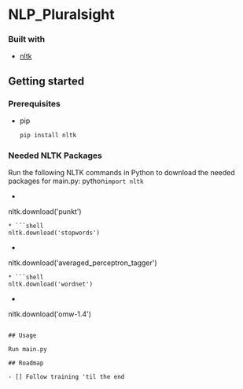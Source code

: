# NLP_Pluralsight


### Built with

* [nltk](https://www.nltk.org/)


## Getting started

### Prerequisites

* pip
  ```sh
  pip install nltk
  ```

### Needed NLTK Packages
Run the following NLTK commands in Python to download the needed packages for main.py: 
python```import nltk```
* ```shell 
nltk.download('punkt')
```
* ```shell
nltk.download('stopwords')
```
* ```shell 
nltk.download('averaged_perceptron_tagger')
```
* ```shell
nltk.download('wordnet')
```
* ```shell
nltk.download('omw-1.4')
```

## Usage

Run main.py

## Roadmap

- [] Follow training 'til the end